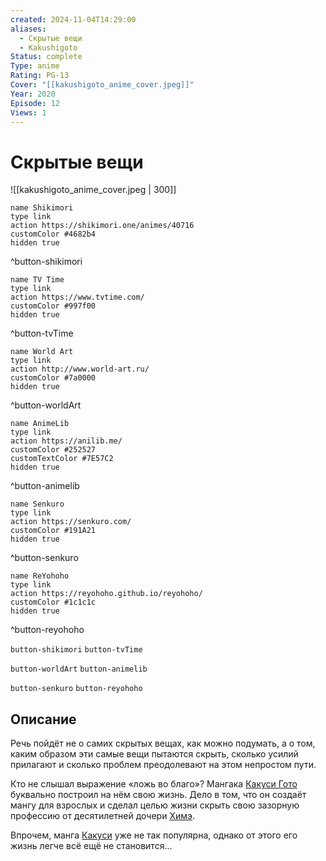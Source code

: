 ```yaml
---
created: 2024-11-04T14:29:00
aliases:
  - Скрытые вещи
  - Kakushigoto
Status: complete
Type: anime
Rating: PG-13
Cover: "[[kakushigoto_anime_cover.jpeg]]"
Year: 2020
Episode: 12
Views: 1
---
```


# Скрытые вещи

![[kakushigoto_anime_cover.jpeg | 300]]

```button
name Shikimori
type link
action https://shikimori.one/animes/40716
customColor #4682b4
hidden true
```
^button-shikimori

```button
name TV Time
type link
action https://www.tvtime.com/
customColor #997f00
hidden true
```
^button-tvTime

```button
name World Art
type link
action http://www.world-art.ru/
customColor #7a0000
hidden true
```
^button-worldArt

```button
name AnimeLib
type link
action https://anilib.me/
customColor #252527
customTextColor #7E57C2
hidden true
```
^button-animelib

```button
name Senkuro
type link
action https://senkuro.com/
customColor #191A21
hidden true
```
^button-senkuro

```button
name ReYohoho
type link
action https://reyohoho.github.io/reyohoho/
customColor #1c1c1c
hidden true
```
^button-reyohoho

`button-shikimori` `button-tvTime`

`button-worldArt` `button-animelib`

`button-senkuro` `button-reyohoho`

## Описание

Речь пойдёт не о самих скрытых вещах, как можно подумать, а о том, каким образом эти самые вещи пытаются скрыть, сколько усилий прилагают и сколько проблем преодолевают на этом непростом пути.

Кто не слышал выражение «ложь во благо»? Мангака [Какуси Гото](https://shikimori.one/characters/142813-kakushi-gotou) буквально построил на нём свою жизнь. Дело в том, что он создаёт мангу для взрослых и сделал целью жизни скрыть свою зазорную профессию от десятилетней дочери [Химэ](https://shikimori.one/characters/142814-hime-gotou).

Впрочем, манга [Какуси](https://shikimori.one/characters/142813-kakushi-gotou) уже не так популярна, однако от этого его жизнь легче всё ещё не становится...
